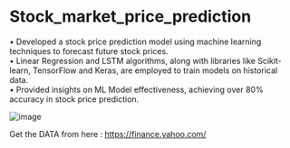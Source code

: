 # Stock_market_price_prediction

• Developed a stock price prediction model using machine learning techniques to forecast future stock prices. <br>
• Linear Regression and LSTM algorithms, along with libraries like Scikit-learn, TensorFlow and Keras, are employed to train models on historical data. <br>
• Provided insights on ML Model effectiveness, achieving over 80% accuracy in stock price prediction.<br>


![image](https://github.com/prudhviraj-1729/Stock_market_price_prediction/assets/76194727/1f9abdf3-7719-44e8-a474-d0f84b56d65e)


Get the DATA from here : https://finance.yahoo.com/
